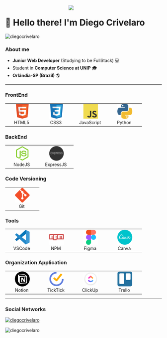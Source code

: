 <img src="./img/diego.png" align="right" max-width="300px" width="300px">

<p align="left">
    <h1>👋 Hello there! I'm Diego Crivelaro</h1>
    <p align="left"><img src="https://komarev.com/ghpvc/?username=diegocrivelaro&label=Profile%20views&color=0e8ddd&style=flat" alt="diegocrivelaro" /></p>

### About me
* **Junior Web Developer** (Studying to be FullStack) 💻
* Student in **Computer Science at UNIP** 🎓
* **Orlândia-SP (Brazil)** 🌎
--- 
</p>

### FrontEnd
<table>
  <tr>
    <td align="center" width="96">
      <a href="#">
        <img src="./img/html5.svg" width="48" height="48" alt="HTML5" />
      </a>
      <br>HTML5&nbsp;
    </td>
    <td align="center" width="96">
      <a href="#">
        <img src="./img/css3.svg" width="48" height="48" alt="CSS3" />
      </a>
      <br>CSS3&nbsp;
    </td>
    <td align="center" width="96">
      <a href="#">
        <img src="./img/javascript.svg" width="48" height="48" alt="JavaScript" />
      </a>
      <br>JavaScript&nbsp;
    </td>
    <td align="center" width="96">
      <a href="#">
        <img src="./img/python.png" width="48" height="48" alt="Python" />
      </a>
      <br>Python&nbsp;
    </td>
  </tr>
</table>

### BackEnd
<table>
  <tr>
    <td align="center" width="96">
      <a href="#">
        <img src="./img/nodejs-original.svg" width="48" height="48" alt="NodeJS" />
      </a>
      <br>NodeJS&nbsp;
    </td>
    <td align="center" width="96">
      <a href="#">
        <img src="./img/express.png" width="48" height="48" alt="Express" />
      </a>
      <br>ExpressJS&nbsp;
    </td>
  </tr>
</table>

### Code Versioning
<table>
  <tr>
    <td align="center" width="96">
      <a href="#">
        <img src="./img/git-original.svg" width="48" height="48" alt="Git" />
      </a>
      <br>Git&nbsp;
    </td>
  </tr>
</table>

### Tools
<table>
  <tr>
    <td align="center" width="96">
      <a href="#">
        <img src="./img/vscode.svg" width="48" height="48" alt="VSCode" />
      </a>
      <br>VSCode&nbsp;
    </td>
      <td align="center" width="96">
      <a href="#">
        <img src="./img/npm-original-wordmark.svg" width="48" height="48" alt="NPM" />
      </a>
      <br>NPM&nbsp;
    </td>
    <td align="center" width="96">
      <a href="#">
        <img src="./img/figma-original.svg" width="48" height="48" alt="Figma" />
      </a>
      <br>Figma&nbsp;
    </td>
     <td align="center" width="96">
      <a href="#">
        <img src="./img/canva-original.svg" width="48" height="48" alt="Canva" />
      </a>
      <br>Canva&nbsp;
    </td>
  </tr>
</table>

### Organization Application
<table>
  <tr>
    <td align="center" width="96">
      <a href="#">
        <img src="./img/notion.svg" width="48" height="48" alt="Notion" />
      </a>
      <br>Notion&nbsp;
    </td>
    <td align="center" width="96">
      <a href="#">
        <img src="./img/ticktick.png" width="48" height="48" alt="TickTick" />
      </a>
      <br>TickTick&nbsp;
    </td>
    <td align="center" width="96">
      <a href="#">
        <img src="./img/clickup.png" width="48" height="48" alt="ClickUp" />
      </a>
      <br>ClickUp&nbsp;
    </td>
    <td align="center" width="96">
      <a href="#">
        <img src="./img/trello-plain.svg" width="48" height="48" alt="Trello" />
      </a>
      <br>Trello&nbsp;
    </td>
  </tr>
</table>

---

<h3>Social Networks</h3>
<p align="left"><a href="https://github.com/diegocrivelaro"><img src="https://github-profile-trophy.vercel.app/?username=ryo-ma&theme=tokyonight" alt="diegocrivelaro" /></a></p>
<p><img align="center" src="https://github-readme-streak-stats.herokuapp.com/?user=diegocrivelaro&theme=dark" alt="diegocrivelaro" /></p>

